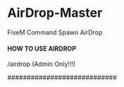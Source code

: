 # AirDrop-Master
FiveM Command Spawn AirDrop

#### HOW TO USE AIRDROP ####

/airdrop (Admin Only!!!)

############################
